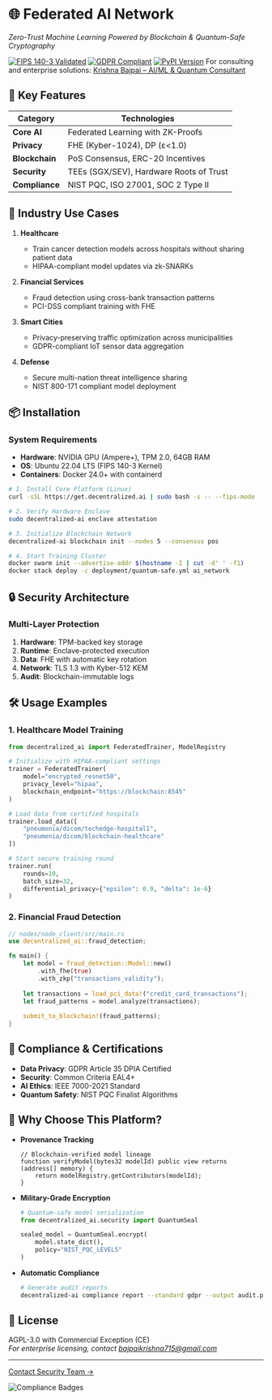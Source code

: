 # 🌐 Federated AI Network

*Zero-Trust Machine Learning Powered by Blockchain & Quantum-Safe Cryptography*  

[![FIPS 140-3 Validated](https://img.shields.io/badge/Crypto-FIPS_140--3-green)](https://csrc.nist.gov/projects/cryptographic-module-validation-program)
[![GDPR Compliant](https://img.shields.io/badge/Data-GDPR%20%2F%20HIPAA-blue)](https://eugdpr.org)
[![PyPI Version](https://img.shields.io/pypi/v/decentralized-ai)](https://pypi.org/project/decentralized-ai/)
For consulting and enterprise solutions: [Krishna Bajpai – AI/ML & Quantum Consultant](https://krishnabajpai.me)


## 🚀 Key Features
| Category              | Technologies                          |
|-----------------------|---------------------------------------|
| **Core AI**           | Federated Learning with ZK-Proofs    |
| **Privacy**           | FHE (Kyber-1024), DP (ε<1.0)         |
| **Blockchain**        | PoS Consensus, ERC-20 Incentives     |
| **Security**          | TEEs (SGX/SEV), Hardware Roots of Trust |
| **Compliance**        | NIST PQC, ISO 27001, SOC 2 Type II   |

## 🏥 Industry Use Cases
1. **Healthcare**  
   - Train cancer detection models across hospitals without sharing patient data  
   - HIPAA-compliant model updates via zk-SNARKs  

2. **Financial Services**  
   - Fraud detection using cross-bank transaction patterns  
   - PCI-DSS compliant training with FHE  

3. **Smart Cities**  
   - Privacy-preserving traffic optimization across municipalities  
   - GDPR-compliant IoT sensor data aggregation  

4. **Defense**  
   - Secure multi-nation threat intelligence sharing  
   - NIST 800-171 compliant model deployment  

## 📦 Installation

### System Requirements
- **Hardware**: NVIDIA GPU (Ampere+), TPM 2.0, 64GB RAM  
- **OS**: Ubuntu 22.04 LTS (FIPS 140-3 Kernel)  
- **Containers**: Docker 24.0+ with containerd  

```bash
# 1. Install Core Platform (Linux)
curl -sSL https://get.decentralized.ai | sudo bash -s -- --fips-mode

# 2. Verify Hardware Enclave
sudo decentralized-ai enclave attestation

# 3. Initialize Blockchain Network
decentralized-ai blockchain init --nodes 5 --consensus pos

# 4. Start Training Cluster
docker swarm init --advertise-addr $(hostname -I | cut -d' ' -f1)
docker stack deploy -c deployment/quantum-safe.yml ai_network
```

## 🔒 Security Architecture  

### Multi-Layer Protection
1. **Hardware**: TPM-backed key storage  
2. **Runtime**: Enclave-protected execution  
3. **Data**: FHE with automatic key rotation  
4. **Network**: TLS 1.3 with Kyber-512 KEM  
5. **Audit**: Blockchain-immutable logs  

## 🛠️ Usage Examples

### 1. Healthcare Model Training
```python
from decentralized_ai import FederatedTrainer, ModelRegistry

# Initialize with HIPAA-compliant settings
trainer = FederatedTrainer(
    model="encrypted_resnet50",
    privacy_level="hipaa",
    blockchain_endpoint="https://blockchain:8545"
)

# Load data from certified hospitals
trainer.load_data([
    "pneumonia/dicom/techedge-hospital1",
    "pneumonia/dicom/blockchain-healthcare"
])

# Start secure training round
trainer.run(
    rounds=10,
    batch_size=32,
    differential_privacy={"epsilon": 0.9, "delta": 1e-6}
)
```

### 2. Financial Fraud Detection
```rust
// nodes/node_client/src/main.rs
use decentralized_ai::fraud_detection;

fn main() {
    let model = fraud_detection::Model::new()
        .with_fhe(true)
        .with_zkp("transactions_validity");
        
    let transactions = load_pci_data!("credit_card_transactions");
    let fraud_patterns = model.analyze(transactions);
    
    submit_to_blockchain!(fraud_patterns);
}
```

## 📜 Compliance & Certifications
- **Data Privacy**: GDPR Article 35 DPIA Certified  
- **Security**: Common Criteria EAL4+  
- **AI Ethics**: IEEE 7000-2021 Standard  
- **Quantum Safety**: NIST PQC Finalist Algorithms  

## 🌟 Why Choose This Platform?
- **Provenance Tracking**  
   ```solidity
   // Blockchain-verified model lineage
   function verifyModel(bytes32 modelId) public view returns (address[] memory) {
       return modelRegistry.getContributors(modelId);
   }
   ```
- **Military-Grade Encryption**  
   ```python
   # Quantum-safe model serialization
   from decentralized_ai.security import QuantumSeal
   
   sealed_model = QuantumSeal.encrypt(
       model.state_dict(),
       policy="NIST_PQC_LEVEL5"
   )
   ```
- **Automatic Compliance**  
  ```bash
  # Generate audit reports
  decentralized-ai compliance report --standard gdpr --output audit.pdf
  ```

## 📄 License
AGPL-3.0 with Commercial Exception (CE)  
*For enterprise licensing, contact bajpaikrishna715@gmail.com*

---
 
[Contact Security Team →](bajpaikrishna715@gmail.com)  

![Compliance Badges](docs/images/compliance_badges.png)
```
